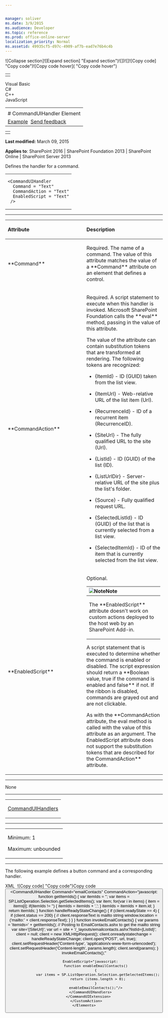 ```yaml
---


manager: soliver
ms.date: 3/9/2015
ms.audience: Developer
ms.topic: reference
ms.prod: office-online-server
localization_priority: Normal
ms.assetid: 49935cf5-d97c-4909-af7b-ead7e76b4c4b
---
```


![Collapse
section]![Expand
section] "Expand section")![]()![])![]![]()![Copy
code] "Copy code")![Copy code
hover]( "Copy code hover")
<table>
<tbody>
<tr class="odd">
<td align="left"></td>
</tr>
</tbody>
</table>

Visual Basic  
C\#  
C++  
JavaScript  

<table>
<tbody>
<tr class="odd">
<td align="left"><span id="runningHeaderText"></span></td>
</tr>
<tr class="even">
<td align="left"># CommandUIHandler Element</td>
</tr>
<tr class="odd">
<td align="left"><a href="#exampleToggle">Example</a>  <span id="headfeedbackarea" class="feedbackhead"><a href="javascript:SubmitFeedback(&#39;docthis@Microsoft.com&#39;,&#39;&#39;,&#39;&#39;,&#39;&#39;,&#39;1.0.18082.1225&#39;,&#39;%0\dThank%20you%20for%20your%20feedback.%20The%20developer%20writing%20teams%20use%20your%20feedback%20to%20improve%20documentation.%20While%20we%20are%20reviewing%20your%20feedback,%20we%20may%20send%20you%20e-mail%20to%20ask%20for%20clarification%20or%20feedback%20on%20a%20solution.%20We%20do%20not%20use%20your%20e-mail%20address%20for%20any%20other%20purpose%20and%20we%20delete%20it%20after%20we%20finish%20our%20review.%0\AFor%20further%20information%20about%20the%20privacy%20policies%20of%20Microsoft,%20please%20see%20http://privacy.microsoft.com/en-us/default.aspx.%0\A%0\d&#39;,&#39;Customer%20feedback&#39;);">Send feedback</a></span></td>
</tr>
</tbody>
</table>

<table>
<colgroup>
<col width="100%" />
</colgroup>
<tbody>
<tr class="odd">
<td align="left"></td>
</tr>
</tbody>
</table>

**Last modified:** March 09, 2015

**Applies to**: SharePoint 2016 | SharePoint Foundation 2013 |
SharePoint Online | SharePoint Server 2013

Defines the handler for a command.

<span codelanguage="other"></span>
<table>
<colgroup>
<col width="100%" />
</colgroup>
<tbody>
<tr class="odd">
<td align="left"><pre><code>&lt;CommandUIHandler
  Command = &quot;Text&quot;
  CommandAction = &quot;Text&quot;
  EnabledScript = &quot;Text&quot;
 /&gt;</code></pre></td>
</tr>
</tbody>
</table>


-----------------------------------------------------------------------------------------------------------------------------------------------------------------------------------------------

<table>
<colgroup>
<col width="50%" />
<col width="50%" />
</colgroup>
<thead>
<tr class="header">
<th align="left"><p>Attribute</p></th>
<th align="left"><p>Description</p></th>
</tr>
</thead>
<tbody>
<tr class="odd">
<td align="left"><p>**Command**</p></td>
<td align="left"><p>Required. The name of a command. The value of this attribute matches the value of a **Command** attribute on an element that defines a control.</p></td>
</tr>
<tr class="even">
<td align="left"><p>**CommandAction**</p></td>
<td align="left"><p>Required. A script statement to execute when this handler is invoked. Microsoft SharePoint Foundation calls the **eval** method, passing in the value of this attribute.</p>
<p>The value of the attribute can contain substitution tokens that are transformed at rendering. The following tokens are recognized:</p>
<ul>
<li><p><span class="code">{ItemId}</span> - ID (GUID) taken from the list view.</p></li>
<li><p><span class="code">{ItemUrl}</span> - Web-relative URL of the list item (<span sdata="cer" target="P:Microsoft.SharePoint.SPListItem.Url"><span class="nolink">Url</span></span>).</p></li>
<li><p><span class="code">{RecurrenceId}</span> - ID of a recurrent item (<span sdata="cer" target="P:Microsoft.SharePoint.SPListItem.RecurrenceID"><span class="nolink">RecurrenceID</span></span>).</p></li>
<li><p><span class="code">{SiteUrl}</span> - The fully qualified URL to the site (<span sdata="cer" target="P:Microsoft.SharePoint.SPWeb.Url"><span class="nolink">Url</span></span>).</p></li>
<li><p><span class="code">{ListId}</span> - ID (GUID) of the list (<span sdata="cer" target="P:Microsoft.SharePoint.SPList.ID"><span class="nolink">ID</span></span>).</p></li>
<li><p><span class="code">{ListUrlDir}</span> - Server-relative URL of the site plus the list's folder.</p></li>
<li><p><span class="code">{Source}</span> - Fully qualified request URL.</p></li>
<li><p><span class="code">{SelectedListId}</span> - ID (GUID) of the list that is currently selected from a list view.</p></li>
<li><p><span class="code">{SelectedItemId}</span> - ID of the item that is currently selected from the list view.</p></li>
</ul></td>
</tr>
<tr class="odd">
<td align="left"><p>**EnabledScript**</p></td>
<td align="left"><p>Optional.</p>
<div class="alert">
<table>
<colgroup>
<col width="100%" />
</colgroup>
<thead>
<tr class="header">
<th align="left"><img src="" title="Note" alt="Note" /><strong>Note</strong></th>
</tr>
</thead>
<tbody>
<tr class="odd">
<td align="left"><p>The **EnabledScript** attribute doesn't work on custom actions deployed to the host web by an SharePoint Add-in.</p></td>
</tr>
</tbody>
</table>
</div>
<p>A script statement that is executed to determine whether the command is enabled or disabled. The script expression should return a **Boolean</span> value, <span class="keyword">true</span> if the command is enabled and <span class="keyword">false** if not. If the ribbon is disabled, commands are grayed out and are not clickable.</p>
<p>As with the **CommandAction</span> attribute, the <span class="keyword">eval</span> method is called with the value of this attribute as an argument. The <span class="keyword">EnabledScript</span> attribute does not support the substitution tokens that are described for the <span class="keyword">CommandAction** attribute.</p></td>
</tr>
</tbody>
</table>


---------------------------------------------------------------------------------------------------------------------------------------------------------------------------------------------------

None


----------------------------------------------------------------------------------------------------------------------------------------------------------------------------------------------------

<table>
<colgroup>
<col width="100%" />
</colgroup>
<tbody>
<tr class="odd">
<td align="left"><p><a href="commanduihandlers-element.htm">CommandUIHandlers</a></p></td>
</tr>
</tbody>
</table>


------------------------------------------------------------------------------------------------------------------------------------------------------------------------------------------------

<table>
<colgroup>
<col width="100%" />
</colgroup>
<tbody>
<tr class="odd">
<td align="left"><p>Minimum: 1</p>
<p>Maximum: unbounded</p></td>
</tr>
</tbody>
</table>


------------------------------------------------------------------------------------------------------------------------------------------------------------------------------------------

The following example defines a button command and a corresponding
handler.

<span codelanguage="xmlLang"></span>
XML 
<span class="copyCode" onclick="CopyCode(this)"
onkeypress="CopyCode_CheckKey(this, event)"
onmouseover="ChangeCopyCodeIcon(this)"
onmouseout="ChangeCopyCodeIcon(this)" tabindex="0">![Copy
code] "Copy code")Copy code</span>
    <Elements xmlns="http://schemas.microsoft.com/sharepoint/">
      <CustomAction
       Id="EmailContacts"
       RegistrationType="List"
       RegistrationId="105"
       Location="CommandUI.Ribbon">
        <CommandUIExtension>
          <CommandUIDefinitions>
            <CommandUIDefinition
             Location="Ribbon.ListItem.Actions.Controls._children">
              <Button
                Id="Ribbon.ListItem.Actions.Email"
                Alt="$Resources:core,E-Mail;"
                Sequence="55"
                Command="emailContacts"
                LabelText="$Resources:core,E-Mail;"
                Description="$Resources:core,E-Mail;"
                TemplateAlias="o1"/>
            </CommandUIDefinition>
          </CommandUIDefinitions>
          <CommandUIHandlers>
            <CommandUIHandler
             Command="emailContacts"
             CommandAction="javascript:
               function getItemIds()
               {
                 var itemIds = '';
                 var items = SP.ListOperation.Selection.getSelectedItems();
                 var item;
                 for(var i in items)
                 {
                   item = items[i];
                   if(itemIds != '')
                   {
                     itemIds = itemIds + ',';
                   }
                   itemIds = itemIds + item.id;
                 }
                 return itemIds;
               }
               function handleReadyStateChange()
               {
                 if (client.readyState == 4)
                 {
                   if (client.status == 200) 
                   {
                     // client.responseText is mailto string
                     window.location = ('mailto:' + client.responseText);
                   }
                 }
               }
               function invokeEmailContacts()
               {
                 var params = 'itemids=' + getItemIds(); 
                 // Posting to EmailContacts.ashx to get the mailto string
                 var site='{SiteUrl}'; 
                 var url = site + '/_layouts/emailcontacts.ashx?listId={ListId}';
                 client = null;
                 client = new XMLHttpRequest();
                 client.onreadystatechange =  handleReadyStateChange;
                 client.open('POST', url, true);         
                 client.setRequestHeader('Content-type', 'application/x-www-form-urlencoded');
                 client.setRequestHeader('Content-length', params.length);
                 client.send(params);
               }      
               invokeEmailContacts();"
             
          EnabledScript="javascript:
               function enableEmailContacts()
               {
                 var items = SP.ListOperation.Selection.getSelectedItems();
                 return (items.length > 0);
               }
               enableEmailContacts();"/>
          </CommandUIHandlers>
        </CommandUIExtension>
      </CustomAction>
    </Elements>








